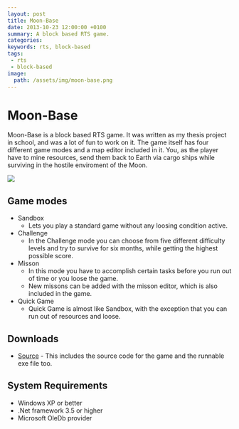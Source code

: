 ```yaml
---
layout: post
title: Moon-Base
date: 2013-10-23 12:00:00 +0100
summary: A block based RTS game.
categories:
keywords: rts, block-based
tags:
 - rts
 - block-based
image:
  path: /assets/img/moon-base.png
---
```


# Moon-Base

Moon-Base is a block based RTS game. It was written as my thesis project in school, and was a lot of fun to work on it. The game itself has four different game modes and a map editor included in it. You, as the player have to mine resources, send them back to Earth via cargo ships while surviving in the hostile enviroment of the Moon.

![](/assets/img/moon-base.png)

## Game modes

- Sandbox
  - Lets you play a standard game without any loosing condition active.
- Challenge
  - In the Challenge mode you can choose from five different difficulty levels and try to survive for six months, while getting the highest possible score.
- Misson
  - In this mode you have to accomplish certain tasks before you run out of time or you loose the game.
  - New missons can be added with the misson editor, which is also included in the game.
- Quick Game
  - Quick Game is almost like Sandbox, with the exception that you can run out of resources and loose.

## Downloads

- [Source](todo.html) - This includes the source code for the game and the runnable exe file too.

## System Requirements

- Windows XP or better
- .Net framework 3.5 or higher
- Microsoft OleDb provider
